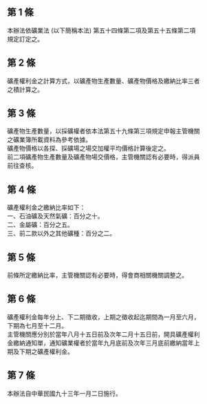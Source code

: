 第 1 條
-------
本辦法依礦業法 (以下簡稱本法) 第五十四條第二項及第五十五條第二項  
規定訂定之。

第 2 條
-------
礦產權利金之計算方式，以礦產物生產數量、礦產物價格及繳納比率三者  
之積計算之。

第 3 條
-------
礦產物生產數量，以採礦權者依本法第五十九條第三項規定申報主管機關  
之礦業簿所載資料為參考依據。  
礦產物價格以各探、採礦場之場交加權平均價格計算後定之。  
前二項礦產物生產數量及礦產物場交價格，主管機關認有必要時，得派員  
前往查核。

第 4 條
-------
礦產權利金之繳納比率如下：  
一、石油礦及天然氣礦：百分之十。  
二、金屬礦：百分之五。  
三、前二款以外之其他礦種：百分之二。

第 5 條
-------
前條所定繳納比率，主管機關認有必要時，得會商相關機關調整之。

第 6 條
-------
礦產權利金每年分上、下二期徵收，上期之徵收起迄期間為一月至六月，  
下期為七月至十二月。  
主管機關應分別於當年八月十五日前及次年二月十五日前，開具礦產權利  
金繳納通知單，通知礦業權者於當年九月底前及次年三月底前繳納當年上  
期及下期之礦產權利金。

第 7 條
-------
本辦法自中華民國九十三年一月二日施行。

